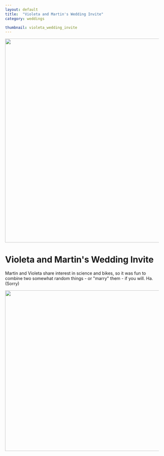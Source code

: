 ```yaml
---
layout: default
title:  "Violeta and Martin's Wedding Invite"
category: weddings

thumbnail: violeta_wedding_invite
---
```


<img src="{{ site.baseurl}}/images/violeta_wedding_invite_01.jpg" width="790" height="669">

# Violeta and Martin's Wedding Invite

Martin and Violeta share interest in science and bikes, so it was fun to combine two somewhat random things - or "marry" them - if you will. Ha. (Sorry)

<img src="{{ site.baseurl}}/images/violeta_wedding_invite_02.jpg" width="790" height="527">
